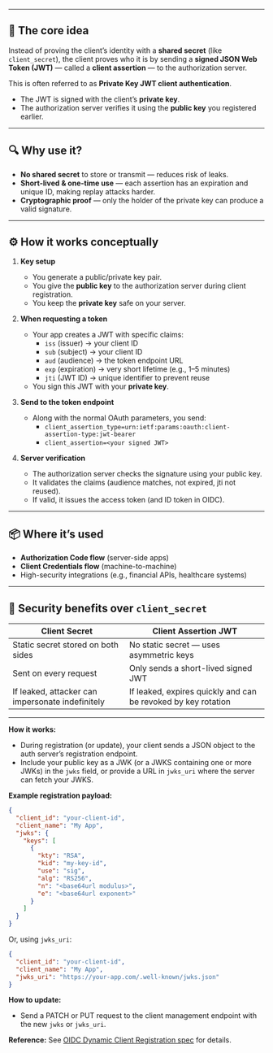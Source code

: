 
---

## 🧩 The core idea
Instead of proving the client’s identity with a **shared secret** (like `client_secret`),
the client proves who it is by sending a **signed JSON Web Token (JWT)** — called a **client assertion** — to the authorization server.

This is often referred to as **Private Key JWT client authentication**.
- The JWT is signed with the client’s **private key**.
- The authorization server verifies it using the **public key** you registered earlier.

---

## 🔍 Why use it?
- **No shared secret** to store or transmit — reduces risk of leaks.
- **Short-lived & one-time use** — each assertion has an expiration and unique ID, making replay attacks harder.
- **Cryptographic proof** — only the holder of the private key can produce a valid signature.

---

## ⚙️ How it works conceptually

1. **Key setup**
   - You generate a public/private key pair.
   - You give the **public key** to the authorization server during client registration.
   - You keep the **private key** safe on your server.

2. **When requesting a token**
   - Your app creates a JWT with specific claims:
     - `iss` (issuer) → your client ID
     - `sub` (subject) → your client ID
     - `aud` (audience) → the token endpoint URL
     - `exp` (expiration) → very short lifetime (e.g., 1–5 minutes)
     - `jti` (JWT ID) → unique identifier to prevent reuse
   - You sign this JWT with your **private key**.

3. **Send to the token endpoint**
   - Along with the normal OAuth parameters, you send:
     - `client_assertion_type=urn:ietf:params:oauth:client-assertion-type:jwt-bearer`
     - `client_assertion=<your signed JWT>`

4. **Server verification**
   - The authorization server checks the signature using your public key.
   - It validates the claims (audience matches, not expired, jti not reused).
   - If valid, it issues the access token (and ID token in OIDC).

---

## 📦 Where it’s used
- **Authorization Code flow** (server-side apps)
- **Client Credentials flow** (machine-to-machine)
- High-security integrations (e.g., financial APIs, healthcare systems)

---

## 🚨 Security benefits over `client_secret`
| Client Secret | Client Assertion JWT |
|---------------|----------------------|
| Static secret stored on both sides | No static secret — uses asymmetric keys |
| Sent on every request | Only sends a short-lived signed JWT |
| If leaked, attacker can impersonate indefinitely | If leaked, expires quickly and can be revoked by key rotation |

---

**How it works:**
- During registration (or update), your client sends a JSON object to the auth server’s registration endpoint.
- Include your public key as a JWK (or a JWKS containing one or more JWKs) in
  the `jwks` field, or provide a URL in `jwks_uri` where the server can fetch your JWKS.

**Example registration payload:**
```json
{
  "client_id": "your-client-id",
  "client_name": "My App",
  "jwks": {
    "keys": [
      {
        "kty": "RSA",
        "kid": "my-key-id",
        "use": "sig",
        "alg": "RS256",
        "n": "<base64url modulus>",
        "e": "<base64url exponent>"
      }
    ]
  }
}
```
Or, using `jwks_uri`:
```json
{
  "client_id": "your-client-id",
  "client_name": "My App",
  "jwks_uri": "https://your-app.com/.well-known/jwks.json"
}
```

**How to update:**
- Send a PATCH or PUT request to the client management endpoint with the new `jwks` or `jwks_uri`.

**Reference:**
See [OIDC Dynamic Client Registration spec](https://openid.net/specs/openid-connect-registration-1_0.html) for details.

